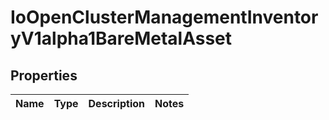 
# IoOpenClusterManagementInventoryV1alpha1BareMetalAsset

## Properties
Name | Type | Description | Notes
------------ | ------------- | ------------- | -------------



